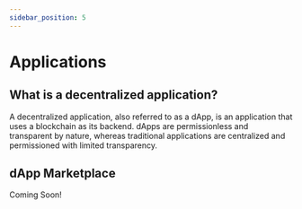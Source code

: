 ```yaml
---
sidebar_position: 5
---
```


# Applications

## What is a decentralized application?
A decentralized application, also referred to as a dApp, is an application that uses a blockchain as its backend. dApps are permissionless and transparent by nature, whereas traditional applications are centralized and permissioned with limited transparency.

## dApp Marketplace
Coming Soon!
